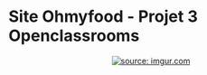 # Site Ohmyfood - Projet 3 Openclassrooms


<div align="center"> 
  <a href="https://imgur.com/D7eE9Kh"><img src="https://i.imgur.com/D7eE9Kh.png" title="source: imgur.com" /></a>
</div>
